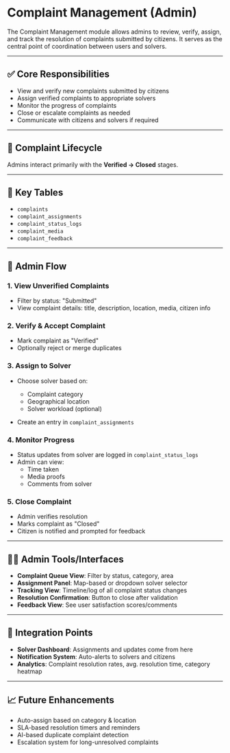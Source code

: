 # Complaint Management (Admin)

The Complaint Management module allows admins to review, verify, assign, and track the resolution of complaints submitted by citizens. It serves as the central point of coordination between users and solvers.

---

## ✅ Core Responsibilities

- View and verify new complaints submitted by citizens
- Assign verified complaints to appropriate solvers
- Monitor the progress of complaints
- Close or escalate complaints as needed
- Communicate with citizens and solvers if required

---

## 🧭 Complaint Lifecycle


Admins interact primarily with the **Verified → Closed** stages.

---

## 🧩 Key Tables

- `complaints`
- `complaint_assignments`
- `complaint_status_logs`
- `complaint_media`
- `complaint_feedback`

---

## 🔄 Admin Flow

### 1. View Unverified Complaints

- Filter by status: "Submitted"
- View complaint details: title, description, location, media, citizen info

### 2. Verify & Accept Complaint

- Mark complaint as "Verified"
- Optionally reject or merge duplicates

### 3. Assign to Solver

- Choose solver based on:
  - Complaint category
  - Geographical location
  - Solver workload (optional)

- Create an entry in `complaint_assignments`

### 4. Monitor Progress

- Status updates from solver are logged in `complaint_status_logs`
- Admin can view:
  - Time taken
  - Media proofs
  - Comments from solver

### 5. Close Complaint

- Admin verifies resolution
- Marks complaint as "Closed"
- Citizen is notified and prompted for feedback

---

## 🧑‍💻 Admin Tools/Interfaces

- **Complaint Queue View**: Filter by status, category, area
- **Assignment Panel**: Map-based or dropdown solver selector
- **Tracking View**: Timeline/log of all complaint status changes
- **Resolution Confirmation**: Button to close after validation
- **Feedback View**: See user satisfaction scores/comments

---

## 🔗 Integration Points

- **Solver Dashboard**: Assignments and updates come from here
- **Notification System**: Auto-alerts to solvers and citizens
- **Analytics**: Complaint resolution rates, avg. resolution time, category heatmap

---

## 📈 Future Enhancements

- Auto-assign based on category & location
- SLA-based resolution timers and reminders
- AI-based duplicate complaint detection
- Escalation system for long-unresolved complaints

